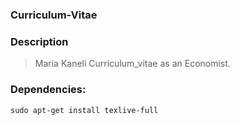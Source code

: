 ### Curriculum-Vitae

### Description

> Maria Kaneli Curriculum_vitae as an Economist.

### Dependencies:

```
sudo apt-get install texlive-full
```
